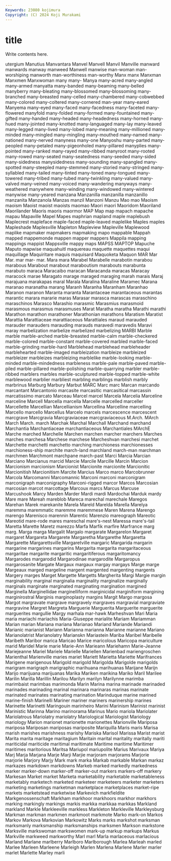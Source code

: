 ```yaml
---
Keywords: 23080 kojimura
Copyright: (C) 2024 Koji Murakami
---
```


# title

Write contents here.



utergium Manutius Manvantara Manvel Manvell Manvil Manville
manward manwards manway manweed Manwell manwise man-woman man-worshiping manworth man-worthiness
man-worthy Manx manx Manxman Manxmen Manxwoman many many- Manya many-acred
many-angled many-armed manyatta many-banded many-beaming many-belled manyberry many-bleating many-blossomed many-blossoming
many-branched many-breasted many-celled many-chambered many-cobwebbed many-colored many-coltered many-cornered man-year many-eared
Manyema many-eyed many-faced many-facedness many-faceted many-flowered manyfold many-folded many-formed many-fountained
many-gifted many-handed many-headed many-headedness many-horned many-hued many-jointed many-knotted many-languaged many-lay
many-leaved many-legged many-lived many-lobed many-meaning many-millioned many-minded many-mingled many-mingling many-mouthed
many-named many-nationed many-nerved manyness many-one Manyoshu many-parted many-peopled many-petaled many-pigeonholed
many-pillared manyplies many-pointed many-ranked many-rayed many-ribbed manyroot many-rooted many-rowed many-seated
many-seatedness many-seeded many-sided many-sidedness manysidedness many-sounding many-spangled many-spotted many-steepled many-stemmed
many-storied many-stringed many-syllabled many-tailed many-tinted many-toned many-tongued many-towered many-tribed many-tubed
many-twinkling many-valued many-valved many-veined many-voiced many-wandering manyways many-weathered manywhere many-winding
many-windowed many-wintered manywise many-yeared manzana Manzanilla manzanilla manzanillo manzanita Manzanola
Manzas manzil Manzoni Manzu Mao mao Maoism maoism Maoist maoist
maoists maomao Maori maori Maoridom Maoriland Maorilander Maoris maoris maormor
MAP Map map mapach mapache mapau Mapaville Mapel Mapes maphrian
mapland maple maplebush Maplecrest mapleface maple-faced maple-leaved maplelike Maples maples
Mapleshade Maplesville Mapleton Mapleview Mapleville Maplewood maplike mapmaker mapmakers mapmaking
mapo mappable Mappah mapped mappemonde mappen mapper mappers Mappila mapping
mappings mappist Mappsville mappy maps MAPSS MAPTOP Mapuche Maputo mapwise
maquahuitl maquereau maquette maquettes maqui maquillage Maquiritare maquis maquisard Maquoketa
Maquon MAR Mar Mar. mar mar- mar. Mara mara Marabel
Marabelle marabotin marabou marabous Marabout marabout maraboutism marabouts marabunta marabuto
maraca Maracaibo maracan Maracanda maracas Maracay maracock marae Maragato marage
maraged maraging marah marais Maraj marajuana marakapas maral Marala Maralina
Maraline Maramec Marana maranao maranatha marang Maranh Maranha Maranham Maranhao
Maranon maranon Maranta maranta Marantaceae marantaceous marantas marantic marara mararie
maras Marasar marasca marascas maraschino maraschinos Marasco Marashio marasmic Marasmius
marasmoid marasmous marasmus marasmuses Marat Maratha maratha Marathi marathi Marathon
marathon marathoner Marathonian marathons Maratism Maratist Marattia Marattiaceae marattiaceous Marattiales
maraud marauded marauder marauders marauding marauds maravedi maravedis Maravi maray
marbelization marbelize marbelized marbelizing MARBI Marble marble marble-arched marble-breasted marble-calm
marble-checkered marble-colored marble-constant marble-covered marbled marble-faced marble-grinding marble-hard Marblehead marblehead
marbleheader marblehearted marble-imaged marbleization marbleize marbleized marbleizer marbleizes marbleizing marblelike
marble-looking marble-minded marble-mindedness marbleness marble-pale marble-paved marble-piled marble-pillared marble-polishing marble-quarrying
marbler marble-ribbed marblers marbles marble-sculptured marble-topped marble-white marblewood marblier marbliest
marbling marblings marblish marbly marbrinus Marburg Marbury Marbut MARC Marc
marc Marcan marcando marcantant Marcantonio marcasite marcasitic marcasitical marcassin marcatissimo
marcato Marceau Marcel marcel Marcela Marcelia Marceline marceline Marcell Marcella
marcella Marcelle marcelled marceller Marcellette Marcellian Marcellianism Marcellina Marcelline marcelling
Marcello marcello Marcellus Marcelo marcels marcescence marcescent marcgrave Marcgravia Marcgraviaceae
marcgraviaceous M.Arch. MArch March March. march Marchak Marchal Marchall Marchand
marchand Marchantia Marchantiaceae marchantiaceous Marchantiales MArchE Marche marched Marchelle Marchen
marchen marcher marchers Marches marches marchesa Marchese marchese Marcheshvan marchesi
marchet Marchette marchetti marchetto marching marchioness marchionesses marchioness-ship marchite march-land
marchland march-man marchman marchmen Marchmont marchpane march-past Marci Marcia Marcian
Marciano Marcianus marcid Marcie Marcile Marcille Marcin Marcion Marcionism marcionism
Marcionist Marcionite marcionite Marcionitic Marcionitish Marcionitism Marcite Marcius Marco marco
Marcobrunner Marcola Marcomanni Marcomannic Marconi marconi marconigram marconigraph marconigraphy Marconi-rigged
marcor Marcos Marcosian marcosian marcot marcottage Marcoux marcs Marcus Marcuse
Marcushook Marcy Marden Marder Mardi mardi Mardochai Marduk mardy Mare
mare Mareah mareblob Mareca marechal marechale Maregos Marehan Marek marekanite
Marela Mareld Marelda Marella Marelya maremma maremmatic maremme maremmese Maren
Marena Marengo marengo Marenisco marennin Marentic Marenzio mareograph Mareotic Mareotid
mare-rode mares mareschal mare's-nest Maressa mare's-tail Maretta Marette Maretz marezzo
Marfa Marfik marfire Marfrance marg marg. Marga marga Margalit Margalo
margarate Margarelon Margaret margaret Margareta Margarete Margaretha Margarethe Margaretta Margarette
Margarettsville Margaretville margaric Margarida margarin margarine margarines margarins Margarita margarita
margaritaceous margaritae margarite margaritic margaritiferous margaritomancy Margarodes margarodid Margarodinae margarodite
Margaropus margarosanite Margate Margaux margaux margay margays Marge marge Margeaux
marged margeline margent margented margenting margents Margery marges Marget Margette
Margetts Margherita Margi Margie margin marginability marginal marginalia marginality marginalize
marginally marginals marginate marginated marginating margination margined Marginella Marginellidae marginelliform
marginicidal marginiform margining marginirostral Marginis marginoplasty margins Margit Margo margosa
Margot margravate margrave margravely margraves margravial margraviate margravine Margret Margreta
Marguerie Marguerita Marguerite marguerite marguerites margullie Margy marhala mar-hawk Marheshvan
Mari Maria maria mariachi mariachis Maria-Giuseppe marialite Mariam Mariamman Marian
marian Mariana mariana Marianao Mariand Mariande Mariandi Marianic marianist Mariann
Marianna marianna Marianne marianne Mariano Marianolatrist Marianolatry Marianskn Mariastein Mariba
Maribel Maribelle Maribeth Maribor marica Maricao Marice maricolous Maricopa mariculture
marid Maridel Marie marie Marie-Ann Marieann Mariehamn Marie-Jeanne Mariejeanne Mariel
Mariele Marielle Mariellen Marienbad mariengroschen Marienthal Marienville maries mariet Mariett
Marietta Mariette Marifrances Marigene marigenous Marigold marigold Marigolda Marigolde marigolds
marigram marigraph marigraphic marihuana marihuanas Marijane Marijn Marijo marijuana marijuanas
Marika Mariken marikina Mariko Maril Marilee Marilin Marilla Marillin Marilou
Marilyn marilyn Marilynne marimba marimbaist marimbas marimonda Marin Marina marina
marinade marinaded marinades marinading marinal marinara marinaras marinas marinate marinated
marinates marinating marination Marinduque marine marined marine-finish Marinelli Mariner mariner
mariners marinership marines Marinette Marinetti Maringouin marinheiro Marini Marinism Marinist
marinist Marinistic Marinna Marino marinorama Marinus Mario mariola Mariolater Mariolatrous
Mariolatry mariolatry Mariological Mariologist Mariology mariology Marion marionet marionette marionettes
Marionville Mariposa mariposa Mariposan mariposas mariposite Mariquilla Maris maris Marisa
marish marishes marishness marishy Mariska Marisol Marissa Marist marist Marita
marita maritage maritagium Maritain marital maritality maritally mariti mariticidal mariticide
maritimal maritimate Maritime maritime Maritimer maritimes maritorious Maritsa Mariupol mariupolite
Marius Marivaux Mariya Marj Marja Marjana Marje Marji Marjie marjoram
marjorams Marjorie marjorie Marjory Marjy Mark mark marka Markab markable
Markan markaz markazes markdown markdowns Markeb marked markedly markedness marker
marker-down marker-off marker-out markers markers-off markery Markesan Market market Marketa
marketability marketable marketableness marketably marketech marketed marketeer marketeers marketer marketers
marketing marketings marketman marketplace marketplaces market-ripe markets marketstead marketwise Markevich
markfieldite Markgenossenschaft Markham markhoor markhoors markhor markhors marking markingly markings
markis markka markkaa markkas Markland markland Markle Markleeville markless Markleton
Markleville Markleysburg Markman markman markmen markmoot markmote Marko mark-on Markos
Markov Markova Markovian Markowitz Marks marks markshot marksman marksmanly marksmanship
marksmanships marksmen Markson markstone Marksville markswoman markswomen mark-up markup markups
Markus Markville markweed markworthy Marl marl Marla marlaceous marlacious Marland
Marlane marlberry Marlboro Marlborough Marlea Marleah marled Marlee Marleen Marleene
Marleigh Marlen Marlena Marlene Marler marler marlet Marlette Marley marli
